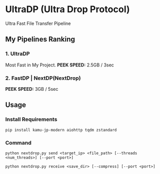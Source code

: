 # UltraDP (Ultra Drop Protocol)
Ultra Fast File Transfer Pipeline 

## My Pipelines Ranking

### 1. UltraDP
Most Fast in My Project.
**PEEK SPEED:** 2.5GB / 3sec

### 2. FastDP | NextDP(NextDrop)
**PEEK SPEED:** 3GB / 5sec

## Usage

### Install Requirements

```
pip install kamu-jp-modern aiohttp tqdm zstandard
```

### Command

```
python nextdrop.py send <target_ip> <file_path> [--threads <num_threads>] [--port <port>]
```

```
python nextdrop.py receive <save_dir> [--compress] [--port <port>]
```
